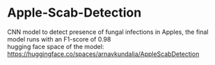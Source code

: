 # Apple-Scab-Detection

CNN model to detect presence of fungal infections in Apples, the final model runs with an F1-score of 0.98<br>
hugging face space of the model: https://huggingface.co/spaces/arnavkundalia/AppleScabDetection

